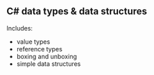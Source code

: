 ## C# data types & data structures

Includes:
- value types
- reference types
- boxing and unboxing
- simple data structures